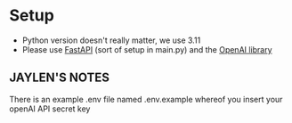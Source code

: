 # Setup

* Python version doesn't really matter, we use 3.11
* Please use [FastAPI](https://fastapi.tiangolo.com/) (sort of setup in main.py) and the [OpenAI library](https://github.com/openai/openai-python)

## JAYLEN'S NOTES
There is an example .env file named .env.example whereof you insert your openAI API secret key
